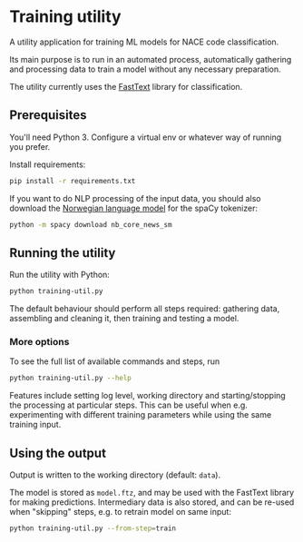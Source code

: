 # Training utility

A utility application for training ML models for NACE code classification.

Its main purpose is to run in an automated process, automatically gathering and processing data to train a model
without any necessary preparation.

The utility currently uses the [FastText](https://fasttext.cc/) library for classification.

## Prerequisites

You'll need Python 3. Configure a virtual env or whatever way of running you prefer.

Install requirements:

```bash
pip install -r requirements.txt
```

If you want to do NLP processing of the input data, you should also download the
 [Norwegian language model](https://spacy.io/models/nb)  for the spaCy tokenizer:

```bash
python -m spacy download nb_core_news_sm
```

## Running the utility

Run the utility with Python:

```bash
python training-util.py
```

The default behaviour should perform all steps required: gathering data, assembling and cleaning it, then training
and testing a model.

### More options

To see the full list of available commands and steps, run
```bash
python training-util.py --help
```

Features include setting log level, working directory and starting/stopping the processing at particular steps.
This can be useful when e.g. experimenting with different training parameters while using the same training input.

## Using the output

Output is written to the working directory (default: `data`).

The model is stored as `model.ftz`, and may be used with the FastText library for making predictions.
Intermediary data is also stored, and can be re-used when "skipping" steps, e.g. to retrain model on same input:

```bash
python training-util.py --from-step=train
```
